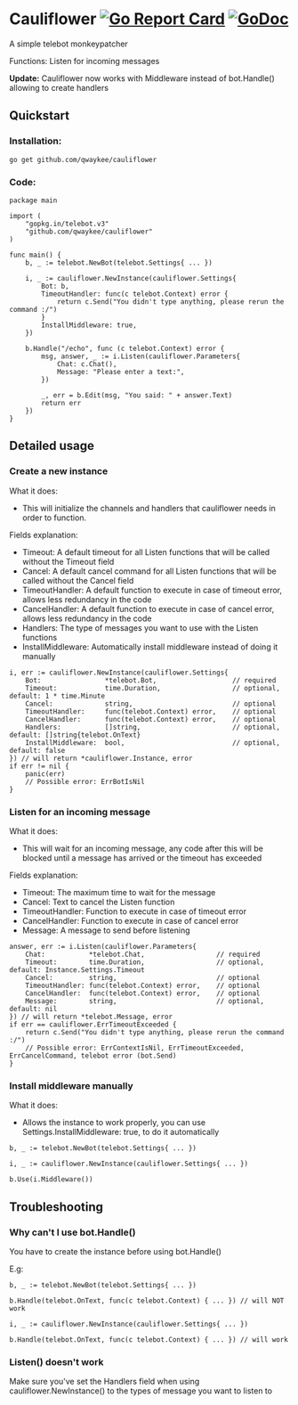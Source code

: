 # Cauliflower [![Go Report Card](https://goreportcard.com/badge/github.com/qwaykee/cauliflower)](https://goreportcard.com/report/github.com/qwaykee/cauliflower) [![GoDoc](https://godoc.org/github.com/qwaykee/cauliflower?status.svg)](https://godoc.org/github.com/qwaykee/cauliflower)

A simple telebot monkeypatcher

Functions: Listen for incoming messages

**Update:** Cauliflower now works with Middleware instead of bot.Handle() allowing to create handlers

## Quickstart

### Installation:

`go get github.com/qwaykee/cauliflower`

### Code:

```golang
package main

import (
    "gopkg.in/telebot.v3"
    "github.com/qwaykee/cauliflower"
)

func main() {
    b, _ := telebot.NewBot(telebot.Settings{ ... })

    i, _ := cauliflower.NewInstance(cauliflower.Settings{
        Bot: b,
        TimeoutHandler: func(c telebot.Context) error {
            return c.Send("You didn't type anything, please rerun the command :/")
        }
        InstallMiddleware: true,
    })

    b.Handle("/echo", func (c telebot.Context) error {
        msg, answer, _ := i.Listen(cauliflower.Parameters{
            Chat: c.Chat(),
            Message: "Please enter a text:",
        })

        _, err = b.Edit(msg, "You said: " + answer.Text)
        return err
    })
}
```

## Detailed usage

### Create a new instance

What it does:
- This will initialize the channels and handlers that cauliflower needs in order to function.

Fields explanation:
- Timeout: A default timeout for all Listen functions that will be called without the Timeout field
- Cancel: A default cancel command for all Listen functions that will be called without the Cancel field
- TimeoutHandler: A default function to execute in case of timeout error, allows less redundancy in the code
- CancelHandler: A default function to execute in case of cancel error, allows less redundancy in the code
- Handlers: The type of messages you want to use with the Listen functions
- InstallMiddleware: Automatically install middleware instead of doing it manually

```golang
i, err := cauliflower.NewInstance(cauliflower.Settings{
    Bot:                *telebot.Bot,                   // required
    Timeout:            time.Duration,                  // optional, default: 1 * time.Minute
    Cancel:             string,                         // optional
    TimeoutHandler:     func(telebot.Context) error,    // optional
    CancelHandler:      func(telebot.Context) error,    // optional
    Handlers:           []string,                       // optional, default: []string{telebot.OnText}
    InstallMiddleware:  bool,                           // optional, default: false
}) // will return *cauliflower.Instance, error
if err != nil {
    panic(err)
    // Possible error: ErrBotIsNil
}
```

### Listen for an incoming message

What it does:
- This will wait for an incoming message, any code after this will be blocked until a message has arrived or the timeout has exceeded

Fields explanation:
- Timeout: The maximum time to wait for the message
- Cancel: Text to cancel the Listen function
- TimeoutHandler: Function to execute in case of timeout error
- CancelHandler: Function to execute in case of cancel error
- Message: A message to send before listening

```golang
answer, err := i.Listen(cauliflower.Parameters{
    Chat:           *telebot.Chat,                  // required
    Timeout:        time.Duration,                  // optional, default: Instance.Settings.Timeout
    Cancel:         string,                         // optional
    TimeoutHandler: func(telebot.Context) error,    // optional
    CancelHandler:  func(telebot.Context) error,    // optional
    Message:        string,                         // optional, default: nil
}) // will return *telebot.Message, error
if err == cauliflower.ErrTimeoutExceeded {
    return c.Send("You didn't type anything, please rerun the command :/")
    // Possible error: ErrContextIsNil, ErrTimeoutExceeded, ErrCancelCommand, telebot error (bot.Send)
}
```

### Install middleware manually

What it does:
- Allows the instance to work properly, you can use Settings.InstallMiddleware: true, to do it automatically

```golang
b, _ := telebot.NewBot(telebot.Settings{ ... })

i, _ := cauliflower.NewInstance(cauliflower.Settings{ ... })

b.Use(i.Middleware())
```

## Troubleshooting

### Why can't I use bot.Handle()

You have to create the instance before using bot.Handle()

E.g:
```golang
b, _ := telebot.NewBot(telebot.Settings{ ... })

b.Handle(telebot.OnText, func(c telebot.Context) { ... }) // will NOT work

i, _ := cauliflower.NewInstance(cauliflower.Settings{ ... })

b.Handle(telebot.OnText, func(c telebot.Context) { ... }) // will work
```

### Listen() doesn't work

Make sure you've set the Handlers field when using cauliflower.NewInstance() to the types of message you want to listen to
